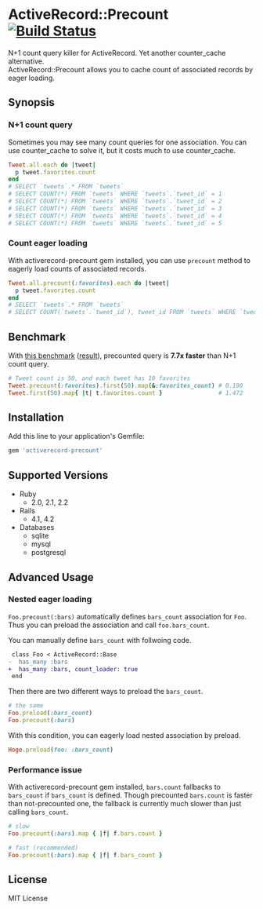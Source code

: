 # ActiveRecord::Precount [![Build Status](https://travis-ci.org/k0kubun/activerecord-precount.svg?branch=master)](https://travis-ci.org/k0kubun/activerecord-precount)

N+1 count query killer for ActiveRecord. Yet another counter\_cache alternative.  
ActiveRecord::Precount allows you to cache count of associated records by eager loading.

## Synopsis

### N+1 count query

Sometimes you may see many count queries for one association.
You can use counter\_cache to solve it, but it costs much to use counter\_cache.

```rb
Tweet.all.each do |tweet|
  p tweet.favorites.count
end
# SELECT `tweets`.* FROM `tweets`
# SELECT COUNT(*) FROM `tweets` WHERE `tweets`.`tweet_id` = 1
# SELECT COUNT(*) FROM `tweets` WHERE `tweets`.`tweet_id` = 2
# SELECT COUNT(*) FROM `tweets` WHERE `tweets`.`tweet_id` = 3
# SELECT COUNT(*) FROM `tweets` WHERE `tweets`.`tweet_id` = 4
# SELECT COUNT(*) FROM `tweets` WHERE `tweets`.`tweet_id` = 5
```

### Count eager loading

With activerecord-precount gem installed, you can use `precount` method
to eagerly load counts of associated records.

```rb
Tweet.all.precount(:favorites).each do |tweet|
  p tweet.favorites.count
end
# SELECT `tweets`.* FROM `tweets`
# SELECT COUNT(`tweets`.`tweet_id`), tweet_id FROM `tweets` WHERE `tweets`.`tweet_id` IN (1, 2, 3, 4, 5) GROUP BY tweet_id
```

## Benchmark

With [this benchmark](https://github.com/k0kubun/activerecord-precount/blob/079c8fdaaca4e7f08f542f825e296183a3f19c67/benchmark.rb)
([result](https://travis-ci.org/k0kubun/activerecord-precount/jobs/48996451)),
precounted query is **7.7x faster** than N+1 count query.

```rb
# Tweet count is 50, and each tweet has 10 favorites
Tweet.precount(:favorites).first(50).map(&:favorites_count) # 0.190
Tweet.first(50).map{ |t| t.favorites.count }                # 1.472
```

## Installation

Add this line to your application's Gemfile:

```ruby
gem 'activerecord-precount'
```

## Supported Versions

- Ruby
  - 2.0, 2.1, 2.2
- Rails
  - 4.1, 4.2
- Databases
  - sqlite
  - mysql
  - postgresql

## Advanced Usage

### Nested eager loading
`Foo.precount(:bars)` automatically defines `bars_count` association for `Foo`.
Thus you can preload the association and call `foo.bars_count`.

You can manually define `bars_count` with follwoing code.

```diff
 class Foo < ActiveRecord::Base
-  has_many :bars
+  has_many :bars, count_loader: true
 end
```

Then there are two different ways to preload the `bars_count`.

```rb
# the same
Foo.preload(:bars_count)
Foo.precount(:bars)
```

With this condition, you can eagerly load nested association by preload.

```rb
Hoge.preload(foo: :bars_count)
```

### Performance issue

With activerecord-precount gem installed, `bars.count` fallbacks to `bars_count` if `bars_count` is defined.
Though precounted `bars.count` is faster than not-precounted one, the fallback is currently much slower than just calling `bars_count`.

```rb
# slow
Foo.precount(:bars).map { |f| f.bars.count }

# fast (recommended)
Foo.precount(:bars).map { |f| f.bars_count }
```

## License

MIT License
